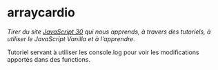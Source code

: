 # arraycardio

*Tirer du site [JavaScript 30](https://javascript30.com/) qui nous apprends, à travers des tutoriels, à utiliser le JavaScript Vanilla et à l'apprendre.*

Tutoriel servant à utiliser les console.log pour voir les modifications apportés dans des functions. 
